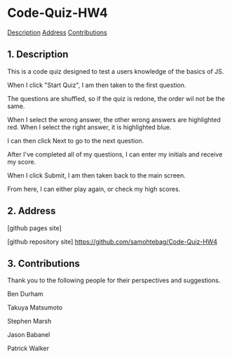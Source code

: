 # Code-Quiz-HW4

[Description](#desc)
[Address](#address)
[Contributions](#contributions)

<a name="desc"></a>
## 1. Description

This is a code quiz designed to test a users knowledge of the basics of JS.

When I click "Start Quiz", I am then taken to the first question.

The questions are shuffled, so if the quiz is redone, the order wil not be the same.

When I select the wrong answer, the other wrong answers are highlighted red.
When I select the right answer, it is highlighted blue.

I can then click Next to go to the next question.

After I've completed all of my questions, I can enter my initials and receive my score.

When I click Submit, I am then taken back to the main screen.

From here, I can either play again, or check my high scores.


<a name="address"></a>
## 2. Address

[github pages site]

[github repository site] https://github.com/samohtebag/Code-Quiz-HW4


<a name="contributions"></a>
## 3. Contributions
Thank you to the following people for their perspectives and suggestions.

Ben Durham

Takuya Matsumoto

Stephen Marsh

Jason Babanel

Patrick Walker

